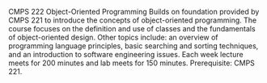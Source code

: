 CMPS 222 Object-Oriented Programming
Builds on foundation provided by CMPS 221 to introduce the concepts of 
object-oriented programming.  The course focuses on the definition and 
use of classes and the fundamentals of object-oriented design.  Other 
topics include:  an overview of programming language principles, basic 
searching and sorting techniques, and an introduction to software 
engineering issues.  Each week lecture meets for 200 minutes and lab 
meets for 150 minutes. Prerequisite:  CMPS 221.

